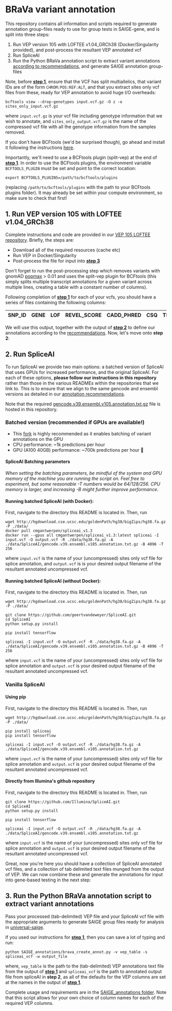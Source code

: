 # BRaVa variant annotation
This repository contains all information and scripts required to generate annotation group-files ready to use for group tests in SAIGE-gene, and is split into three steps:

1. Run VEP version 105 with LOFTEE v1.04_GRCh38 (Docker/Singularity provided), and post-process the resultant VEP annotated vcf
2. Run SpliceAI
3. Run the Python BRaVa annotation script to extract variant annotations [according to recommendations](https://docs.google.com/document/d/11Nnb_nUjHnqKCkIB3SQAbR6fl66ICdeA-x_HyGWsBXM/edit#), and generate SAIGE annotation group-files

Note, before [**step 1**](#1-run-vep-version-105-with-loftee-v104_grch38), ensure that the VCF has split multiallelics, that variant IDs are of the form `CHROM:POS:REF:ALT`, and that you extract sites only vcf files from these, ready for VEP annotation to avoid huge I/O overheads:
```
bcftools view --drop-genotypes input.vcf.gz -O z -o sites_only_input.vcf.gz
```
where `input.vcf.gz` is your vcf file including genotype information that we wish to annotate, and `sites_only_output.vcf.gz` is the name of the compressed vcf file with all the genotype information from the samples removed.

If you don't have BCFtools (we'd be surprised though), go ahead and install it following the instructions [here](https://samtools.github.io/bcftools/howtos/install.html).

Importantly, we'll need to use a BCFtools plugin (split-vep) at the end of [**step 1**](#1-run-vep-version-105-with-loftee-v104_grch38). In order to use the BCFtools plugins, the environment variable `BCFTOOLS_PLUGIN` must be set and point to the correct location:

```
export BCFTOOLS_PLUGINS=/path/to/bcftools/plugins
```

(replacing `/path/to/bcftools/plugins` with the path to your BCFtools plugins folder). It may already be set within your compute environment, so make sure to check that first!

## 1. Run VEP version 105 with LOFTEE v1.04_GRCh38

Complete instructions and code are provided in our [VEP 105 LOFTEE repository](https://github.com/BRaVa-genetics/vep105_loftee). Briefly, the steps are:

- Download all of the required resources (cache etc)
- Run VEP in Docker/Singularity
- Post-process the file for input into [**step 3**](#3-run-the-python-brava-annotation-script-to-extract-variant-annotations)

Don't forget to run the post-processing step which removes variants with gnomAD [popmax](https://gnomad.broadinstitute.org/help/popmax) > 0.01 and uses the split-vep plugin for BCFtools (this simply splits multiple transcript annotations for a given variant across multiple lines, creating a table with a constant number of columns).

Following completion of [**step 1**](#1-run-vep-version-105-with-loftee-v104_grch38) for each of your vcfs, you should have a series of files containing the following columns:

| SNP_ID | GENE | LOF | REVEL_SCORE | CADD_PHRED | CSQ | TRANSCRIPT | MANE_SELECT | CANONICAL | BIOTYPE |
| ------ | ---- | --- | ----------- | ---------- | --- | ---------- | ----------- | --------- | ------- | 

We will use this output, together with the output of [**step 2**](#2-run-spliceai) to define our annotations according to the [recommendations](https://docs.google.com/document/d/11Nnb_nUjHnqKCkIB3SQAbR6fl66ICdeA-x_HyGWsBXM/edit#). Now, let's move onto **step 2**:

## 2. Run SpliceAI
To run SpliceAI we provide two main options: a batched version of SpliceAI that uses GPUs for increased performance, and the original SpliceAI. For each of these options, **please follow our instructions in this repository** rather than those in the various READMEs within the repositories that we link to. This is to ensure that we align to the same gencode and ensembl versions as detailed in our [annotation recommendations](https://docs.google.com/document/d/11Nnb_nUjHnqKCkIB3SQAbR6fl66ICdeA-x_HyGWsBXM/edit#).

Note that the required [gencode.v39.ensembl.v105.annotation.txt.gz](https://github.com/BRaVa-genetics/variant-annotation/tree/main/data/SpliceAI) file is hosted in this repository.

### Batched version (recommended if GPUs are available!)
- This [fork](https://github.com/geertvandeweyer/SpliceAI) is highly recommended as it enables batching of variant annotations on the GPU 
- CPU performance: ~1k predictions per hour
- GPU (A100 40GB) performance: ~700k predictions per hour 🚀

#### SpliceAI Batching parameters
*When setting the batching parameters, be mindful of the system and GPU memory of the machine you are running the script on. Feel free to experiment, but some reasonable -T numbers would be 64/128/256. CPU memory is larger, and increasing -B might further improve performance.*

#### Running batched SpliceAI (with Docker):
First, navigate to the directory this README is located in. Then, run
```
wget http://hgdownload.cse.ucsc.edu/goldenPath/hg38/bigZips/hg38.fa.gz -P ./data/
docker pull cmgantwerpen/spliceai_v1.3
docker run --gpus all cmgantwerpen/spliceai_v1.3:latest spliceai -I input.vcf -O output.vcf -R ./data/hg38.fa.gz -A ./data/SpliceAI/gencode.v39.ensembl.v105.annotation.txt.gz -B 4096 -T 256
```
where `input.vcf` is the name of your (uncompressed) sites only vcf file for splice annotation, and `output.vcf` is is your desired output filename of the resultant annotated uncompressed vcf.

#### Running batched SpliceAI (without Docker):
First, navigate to the directory this README is located in. Then, run
```
wget http://hgdownload.cse.ucsc.edu/goldenPath/hg38/bigZips/hg38.fa.gz -P ./data/

git clone https://github.com/geertvandeweyer/SpliceAI.git
cd SpliceAI
python setup.py install

pip install tensorflow

spliceai -I input.vcf -O output.vcf -R ./data/hg38.fa.gz -A ./data/SpliceAI/gencode.v39.ensembl.v105.annotation.txt.gz -B 4096 -T 256
```
where `input.vcf` is the name of your (uncompressed) sites only vcf file for splice annotation and `output.vcf` is your desired output filename of the resultant annotated uncompressed vcf.

### Vanilla SpliceAI
#### Using pip
First, navigate to the directory this README is located in. Then, run
```
wget http://hgdownload.cse.ucsc.edu/goldenPath/hg38/bigZips/hg38.fa.gz -P ./data/

pip install spliceai
pip install tensorflow

spliceai -I input.vcf -O output.vcf -R ./data/hg38.fa.gz -A ./data/SpliceAI/gencode.v39.ensembl.v105.annotation.txt.gz
```
where `input.vcf` is the name of your (uncompressed) sites only vcf file for splice annotation and `output.vcf` is your desired output filename of the resultant annotated uncompressed vcf.

#### Directly from Illumina's github repository
First, navigate to the directory this README is located in. Then, run
```
git clone https://github.com/Illumina/SpliceAI.git
cd SpliceAI
python setup.py install

pip install tensorflow

spliceai -I input.vcf -O output.vcf -R ./data/hg38.fa.gz -A ./data/SpliceAI/gencode.v39.ensembl.v105.annotation.txt.gz
```
where `input.vcf` is the name of your (uncompressed) sites only vcf file for splice annotation and `output.vcf` is your desired output filename of the resultant annotated uncompressed vcf.

Great, now you're here you should have a collection of SpliceAI annotated vcf files, and a collection of tab delimited text files munged from the output of VEP. We can now combine these and generate the annotations for input into gene-based testing in the next step:

## 3. Run the Python BRaVa annotation script to extract variant annotations

Pass your processed (tab-delimited) VEP file and your SpliceAI vcf file with the appropriate arguments to generate SAIGE group files ready for analysis in [universal-saige](https://github.com/BRaVa-genetics/universal-saige/).

If you used our instructions for [**step 1**](#1-run-vep-version-105-with-loftee-v104_grch38), then you can save a lot of typing and run:
```
python SAIGE_annotations/brava_create_annot.py -v vep_table -s spliceai_vcf -w output_file
```
where, `vep_table` is the path to the (tab-delimited) VEP annotations text file from the output of [**step 1**](#1-run-vep-version-105-with-loftee-v104_grch38) and `spliceai_vcf` is the path to annotated output file from spliceAI in **step 2**, as all of the defaults for the VEP columns are set at the names in the output of [**step 1**](#1-run-vep-version-105-with-loftee-v104_grch38).

Complete usage and requirements are in the [SAIGE_annotations folder](https://github.com/BRaVa-genetics/variant-annotation/tree/main/SAIGE_annotations). Note that this script allows for your own choice of column names for each of the required VEP columns.
